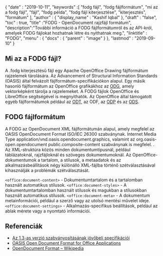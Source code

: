 {
  "date" : "2019-10-11",
  "keywords" :[ "fodg fájl", "fodg fájlformátum", "mi az a fodg fájl", "fájl", "fodg példa", "fodg fájl kiterjesztése", "kiterjesztés", "formátum" ],
  "author" : {
    "display_name" : "Kashif Iqbal"
},
  "draft" : "false",
  "toc" : true,
  "title" :"FODG - OpenDocument rajzfájl formátum",
  "description":"További információ a FODG fájlformátumról és az API-król, amelyek FODG fájlokat hozhatnak létre és nyithatnak meg.",
  "linktitle" : "FODG",
  "menu" : {
    "docs" : {
      "parent" : "image"
}
},
  "lastmod" : "2019-09-10"
}

## Mi az a FODG fájl?

A .fodg kiterjesztésű fájl egy Apache OpenOffice Drawing fájlformátum rajzelemek tárolására. Az Advancement of Structural Information Standards (OASIS) által felvázolt fájlformátum-specifikációkon alapul. Egy másik hasonló fájlformátum az OpenOffice grafikákhoz az [ODG](/hu/image/odg/), amely vektorképként tárolja a rajzelemeket. A FODG fájlok OpenOffice és LibreOffice segítségével is megnyithatók. Az OpenOffice által támogatott egyéb fájlformátumok például az [ODT](/hu/word-processing/odt/), az ODF, az [ODP](/hu/presentation/odp/) és az [ODS](/hu/spreadsheet/ods/).

## FODG fájlformátum

A FODG az OpenDocument XML fájlformátumán alapul, amely megfelel az OASIS OpenDocument Format ISO/IEC 26300 szabványnak. Internet Media Type application/vnd.oasis.opendocument.graphics, valamint az org.oasis-open.opendocument public.composite-content szabványnak is megfelel. . Az XML-struktúra közös minden dokumentumtípusnál, például táblázatoknál, rajzfájloknál és szöveges dokumentumoknál. Az OpenOffice-dokumentumok a tartalom, a stílusok, a metaadatok és az alkalmazásbeállítások négy különálló XML-fájlba történő szétválasztásával kihasználják a problémák szétválasztását.

`<office:document-content>` - Dokumentumtartalom és a tartalomban használt automatikus stílusok.
`<office:document-styles>` - A dokumentumtartalomban használt stílusok és magukban a stílusokban használt automatikus stílusok.
`<office:document-meta>` - A dokumentum metainformációi, például a szerző vagy az utolsó mentési művelet ideje.
`<office:document-settings>` - Alkalmazás-specifikus beállítások, például az ablak mérete vagy a nyomtató információi.

## Referenciák ##
* [Az 1.3-as verzió szabványosításának jövőbeli specifikációi ](https://docs.oasis-open.org/office/OpenDocument/v1.3/cs01/OpenDocument-v1.3-cs01.zip)
* [OASIS Open Document Format for Office Applications](https://www.oasis-open.org/committees/tc_home.php?wg_abbrev=office)
* [OpenDocument Format – Wikipedia](https://en.wikipedia.org/wiki/OpenDocument)

